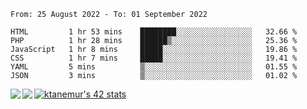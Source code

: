 <!--START_SECTION:waka-->

```text
From: 25 August 2022 - To: 01 September 2022

HTML         1 hr 53 mins    ████████░░░░░░░░░░░░░░░░░   32.66 %
PHP          1 hr 28 mins    ██████▒░░░░░░░░░░░░░░░░░░   25.36 %
JavaScript   1 hr 8 mins     █████░░░░░░░░░░░░░░░░░░░░   19.86 %
CSS          1 hr 7 mins     █████░░░░░░░░░░░░░░░░░░░░   19.41 %
YAML         5 mins          ▒░░░░░░░░░░░░░░░░░░░░░░░░   01.55 %
JSON         3 mins          ▒░░░░░░░░░░░░░░░░░░░░░░░░   01.02 %
```

<!--END_SECTION:waka-->
<a href="https://github.com/anuraghazra/github-readme-stats">
  <img align="left" src="https://github-readme-stats.vercel.app/api?username=Tanesan&count_private=true&show_icons=true" />
<img align="left" src="https://github-readme-stats.vercel.app/api/top-langs/?username=Tanesan" />
</a>

[![ktanemur's 42 stats](https://badge42.vercel.app/api/v2/cl1wslf6s002109l771rng2w8/stats?cursusId=21&coalitionId=62)](https://github.com/JaeSeoKim/badge42)
